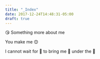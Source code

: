 ```yaml
---
title: "_Index"
date: 2017-12-24T14:48:31-05:00
draft: true
---
```


:kissing_heart: Something more about me

You make me :blush:

I cannot wait for :santa: to bring me :gift: under the :christmas_tree: